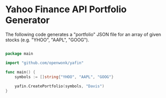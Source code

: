 Yahoo Finance API Portfolio Generator
========

The following code generates a "portfolio" JSON file for an array of given stocks (e.g. "YHOO", "AAPL", "GOOG").

```go

package main

import "github.com/openwonk/yafin"

func main() {
	symbols := []string{"YHOO", "AAPL", "GOOG"}
	
	yafin.CreatePortfolio(symbols, "Davis")
}

```